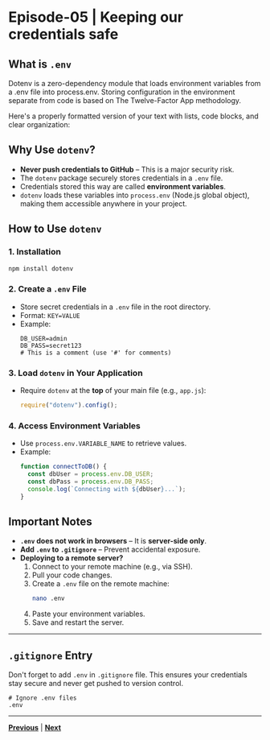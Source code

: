 # Episode-05 | Keeping our credentials safe

## What is `.env`

Dotenv is a zero-dependency module that loads environment variables from a .env file into process.env. Storing configuration in the environment separate from code is based on The Twelve-Factor App methodology.

Here's a properly formatted version of your text with lists, code blocks, and clear organization:

## **Why Use `dotenv`?**

- **Never push credentials to GitHub** – This is a major security risk.
- The `dotenv` package securely stores credentials in a `.env` file.
- Credentials stored this way are called **environment variables**.
- `dotenv` loads these variables into `process.env` (Node.js global object), making them accessible anywhere in your project.

## **How to Use `dotenv`**

### **1. Installation**

```bash
npm install dotenv
```

### **2. Create a `.env` File**

- Store secret credentials in a `.env` file in the root directory.
- Format: `KEY=VALUE`
- Example:
  ```env
  DB_USER=admin
  DB_PASS=secret123
  # This is a comment (use '#' for comments)
  ```

### **3. Load `dotenv` in Your Application**

- Require `dotenv` at the **top** of your main file (e.g., `app.js`):
  ```javascript
  require("dotenv").config();
  ```

### **4. Access Environment Variables**

- Use `process.env.VARIABLE_NAME` to retrieve values.
- Example:
  ```javascript
  function connectToDB() {
    const dbUser = process.env.DB_USER;
    const dbPass = process.env.DB_PASS;
    console.log(`Connecting with ${dbUser}...`);
  }
  ```

## **Important Notes**

- **`.env` does not work in browsers** – It is **server-side only**.
- **Add `.env` to `.gitignore`** – Prevent accidental exposure.
- **Deploying to a remote server?**
  1. Connect to your remote machine (e.g., via SSH).
  2. Pull your code changes.
  3. Create a `.env` file on the remote machine:
     ```bash
     nano .env
     ```
  4. Paste your environment variables.
  5. Save and restart the server.

---

## `.gitignore` Entry

Don't forget to add `.env` in `.gitignore` file. This ensures your credentials stay secure and never get pushed to version control.

```gitignore
# Ignore .env files
.env
```

---

[**Previous**](../S03%20Episode%204/README.md) | [**Next**](../S03%20Episode%206/README.md)